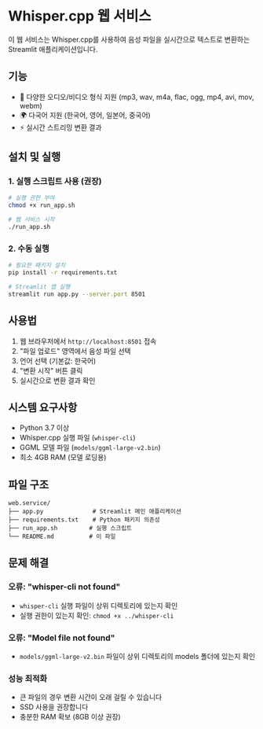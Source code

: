 # Whisper.cpp 웹 서비스

이 웹 서비스는 Whisper.cpp를 사용하여 음성 파일을 실시간으로 텍스트로 변환하는 Streamlit 애플리케이션입니다.

## 기능

- 🎵 다양한 오디오/비디오 형식 지원 (mp3, wav, m4a, flac, ogg, mp4, avi, mov, webm)
- 🌍 다국어 지원 (한국어, 영어, 일본어, 중국어)
- ⚡ 실시간 스트리밍 변환 결과

## 설치 및 실행

### 1. 실행 스크립트 사용 (권장)

```bash
# 실행 권한 부여
chmod +x run_app.sh

# 웹 서비스 시작
./run_app.sh
```

### 2. 수동 실행

```bash
# 필요한 패키지 설치
pip install -r requirements.txt

# Streamlit 앱 실행
streamlit run app.py --server.port 8501
```

## 사용법

1. 웹 브라우저에서 `http://localhost:8501` 접속
2. "파일 업로드" 영역에서 음성 파일 선택
3. 언어 선택 (기본값: 한국어)
4. "변환 시작" 버튼 클릭
5. 실시간으로 변환 결과 확인

## 시스템 요구사항

- Python 3.7 이상
- Whisper.cpp 실행 파일 (`whisper-cli`)
- GGML 모델 파일 (`models/ggml-large-v2.bin`)
- 최소 4GB RAM (모델 로딩용)

## 파일 구조

```
web.service/
├── app.py              # Streamlit 메인 애플리케이션
├── requirements.txt    # Python 패키지 의존성
├── run_app.sh         # 실행 스크립트
└── README.md          # 이 파일
```

## 문제 해결

### 오류: "whisper-cli not found"
- `whisper-cli` 실행 파일이 상위 디렉토리에 있는지 확인
- 실행 권한이 있는지 확인: `chmod +x ../whisper-cli`

### 오류: "Model file not found"
- `models/ggml-large-v2.bin` 파일이 상위 디렉토리의 models 폴더에 있는지 확인

### 성능 최적화
- 큰 파일의 경우 변환 시간이 오래 걸릴 수 있습니다
- SSD 사용을 권장합니다
- 충분한 RAM 확보 (8GB 이상 권장) 